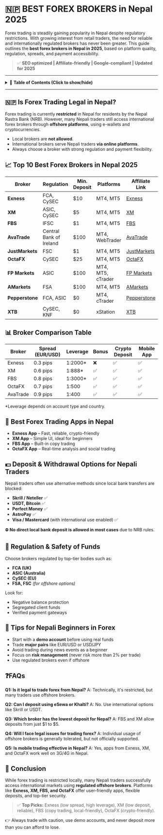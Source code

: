 # 🇳🇵 BEST FOREX BROKERS in Nepal 2025

Forex trading is steadily gaining popularity in Nepal despite regulatory restrictions. With growing interest from retail traders, the need for reliable and internationally regulated brokers has never been greater. This guide outlines the **best forex brokers in Nepal in 2025**, based on platform quality, regulation, spreads, and payment accessibility.

> ✅ **SEO optimized | Affiliate-friendly | Google-compliant | Updated for 2025**

---

<details>
<summary>📂 <strong>Table of Contents (Click to show/hide)</strong></summary>

* [🇳🇵 Is Forex Trading Legal in Nepal?](#is-forex-trading-legal-in-nepal)
* [📈 Top 10 Best Forex Brokers in Nepal 2025](#top-10-best-forex-brokers-in-nepal-2025)
* [📊 Broker Comparison Table](#broker-comparison-table)
* [📱 Best Forex Trading Apps in Nepal](#best-forex-trading-apps-in-nepal)
* [💵 Deposit & Withdrawal Options for Nepali Traders](#deposit--withdrawal-options-for-nepali-traders)
* [🔐 Regulation & Safety of Funds](#regulation--safety-of-funds)
* [🧠 Tips for Nepali Beginners in Forex](#tips-for-nepali-beginners-in-forex)
* [❓FAQs](#faqs)
* [🏁 Conclusion](#conclusion)

</details>

---

## 🇳🇵 Is Forex Trading Legal in Nepal?

Forex trading is currently **restricted** in Nepal for residents by the Nepal Rastra Bank (NRB). However, many Nepali traders still access international forex brokers through **offshore platforms**, using e-wallets and cryptocurrencies.

* Local brokers are **not allowed**.
* International brokers serve Nepali traders **via online platforms**.
* Always choose a broker with strong regulation and payment flexibility.

## 📈 Top 10 Best Forex Brokers in Nepal 2025

| Broker          | Regulation              | Min. Deposit | Platforms         | Affiliate Link                                                                                         |
| --------------- | ----------------------- | ------------ | ----------------- | ------------------------------------------------------------------------------------------------------ |
| **Exness**      | FCA, CySEC              | \$10         | MT4, MT5          | [Exness](https://one.exnesstrack.org/a/english23)                                                      |
| **XM**          | ASIC, CySEC             | \$5          | MT4, MT5          | [XM](https://clicks.pipaffiliates.com/c?c=589901&l=en&p=0)                                             |
| **FBS**         | IFSC                    | \$1          | MT4, MT5          | [FBS](https://fbs.partners?ibl=587836&ibp=21398815)                                                    |
| **AvaTrade**    | Central Bank of Ireland | \$100        | MT4, WebTrader    | [AvaTrade](https://www.avatrade.com?versionId=10301&tag=194438)                                        |
| **JustMarkets** | FSC                     | \$1          | MT4, MT5          | [JustMarkets](https://one.justmarkets.link/a/79iqw0j6nj)                                               |
| **OctaFX**      | CySEC                   | \$25         | MT4, MT5          | [OctaFX](https://my.octafx.com/open-account/?refid=ib35647800)                                         |
| **FP Markets**  | ASIC                    | \$100        | MT4, MT5, cTrader | [FP Markets](https://www.fpmarkets.com/?redir=stv&fpm-affiliate-utm-source=IB&fpm-affiliate-agt=56244) |
| **AMarkets**    | FSA                     | \$100        | MT4, MT5          | [AMarkets](https://amarketstrading.co/?g=WNRAN9)                                                       |
| **Pepperstone** | FCA, ASIC               | \$0          | MT4, cTrader      | [Pepperstone](https://trk.pepperstonepartners.com/aff_c?offer_id=367&aff_id=33954)                     |
| **XTB**         | CySEC, KNF              | \$0          | xStation          | [XTB](https://link-pso.xtb.com/pso/zrUCY)                                                              |

## 📊 Broker Comparison Table

| Broker   | Spread (EUR/USD) | Leverage | Bonus | Crypto Deposit | Mobile App |
| -------- | ---------------- | -------- | ----- | -------------- | ---------- |
| Exness   | 0.3 pips         | 1:2000\* | ❌     | ✅              | ✅          |
| XM       | 0.6 pips         | 1:888\*  | ✅     | ✅              | ✅          |
| FBS      | 0.8 pips         | 1:3000\* | ✅     | ✅              | ✅          |
| OctaFX   | 0.7 pips         | 1:500    | ✅     | ✅              | ✅          |
| AvaTrade | 0.9 pips         | 1:400    | ✅     | ✅              | ✅          |

\*Leverage depends on account type and country.

## 📱 Best Forex Trading Apps in Nepal

* **Exness App** – Fast, reliable, crypto-friendly
* **XM App** – Simple UI, ideal for beginners
* **FBS App** – Built-in copy trading
* **OctaFX App** – Real-time analysis and social trading

## 💵 Deposit & Withdrawal Options for Nepali Traders

Nepali traders often use alternative methods since local bank transfers are blocked:

* **Skrill / Neteller** ✅
* **USDT, Bitcoin** ✅
* **Perfect Money** ✅
* **AstroPay** ✅
* **Visa / Mastercard** (with international use enabled) ✅

⛔ **No direct local bank deposit is allowed in most cases** due to NRB rules.

## 🔐 Regulation & Safety of Funds

Choose brokers regulated by top-tier bodies such as:

* **FCA (UK)**
* **ASIC (Australia)**
* **CySEC (EU)**
* **FSA, FSC** *(for offshore options)*

Look for:

* Negative balance protection
* Segregated client funds
* Verified payment gateways

## 🧠 Tips for Nepali Beginners in Forex

* Start with a **demo account** before using real funds
* Trade **major pairs** like EUR/USD or USD/JPY
* Avoid trading during news events as a beginner
* Focus on **risk management** (never risk more than 2% per trade)
* Use regulated brokers even if offshore

## ❓FAQs

**Q1: Is it legal to trade forex from Nepal?**
A: Technically, it's restricted, but many traders use offshore brokers.

**Q2: Can I deposit using eSewa or Khalti?**
A: No. Use international options like Skrill or USDT.

**Q3: Which broker has the lowest deposit for Nepal?**
A: FBS and XM allow deposits from just \$1 to \$5.

**Q4: Will I face legal issues for trading forex?**
A: Individual usage of offshore brokers is generally tolerated, but not officially supported.

**Q5: Is mobile trading effective in Nepal?**
A: Yes, apps from Exness, XM, and OctaFX work well on 3G/4G in Nepal.

## 🏁 Conclusion

While forex trading is restricted locally, many Nepali traders successfully access international markets using **regulated offshore brokers**. Platforms like **Exness, XM, FBS, and OctaFX** offer user-friendly apps, flexible deposits, and top-tier security.

> ✅ **Top Picks:** Exness (low spread, high leverage), XM (low deposit, reliable), FBS (copy trading, local-friendly), OctaFX (crypto-friendly).

👉 Always trade with caution, use demo accounts, and never deposit more than you can afford to lose.

